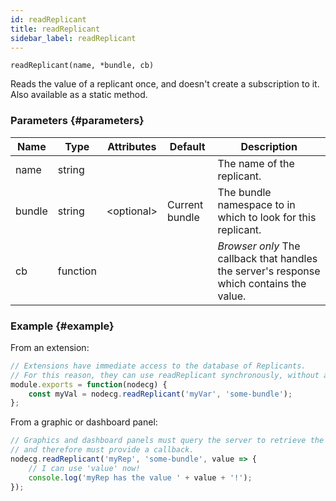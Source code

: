 ```yaml
---
id: readReplicant
title: readReplicant
sidebar_label: readReplicant
---
```


`readReplicant(name, *bundle, cb)`

Reads the value of a replicant once, and doesn't create a subscription to it. Also available as a static method.

### Parameters {#parameters}

| Name   | Type     | Attributes    | Default        | Description                                                                              |
| ------ | -------- | ------------- | -------------- | ---------------------------------------------------------------------------------------- |
| name   | string   |               |                | The name of the replicant.                                                               |
| bundle | string   | &lt;optional> | Current bundle | The bundle namespace to in which to look for this replicant.                             |
| cb     | function |               |                | _Browser only_ The callback that handles the server's response which contains the value. |

### Example {#example}

From an extension:

```js
// Extensions have immediate access to the database of Replicants.
// For this reason, they can use readReplicant synchronously, without a callback.
module.exports = function(nodecg) {
    const myVal = nodecg.readReplicant('myVar', 'some-bundle');
};
```

From a graphic or dashboard panel:

```js
// Graphics and dashboard panels must query the server to retrieve the value,
// and therefore must provide a callback.
nodecg.readReplicant('myRep', 'some-bundle', value => {
    // I can use 'value' now!
    console.log('myRep has the value ' + value + '!');
});
```
